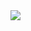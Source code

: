 <div> 
  <a href="https://youtu.be/LoXgNsDZRuc?t=31" target="_blank"><img src="https://www.codelikethewind.org/content/images/size/w2000/2022/05/hello_world.png" target="_blank"></a>
</div>
